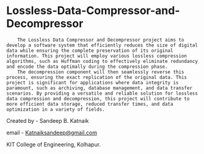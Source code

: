 # Lossless-Data-Compressor-and-Decompressor

        The Lossless Data Compressor and Decompressor project aims to develop a software system that efficiently reduces the size of digital data while ensuring the complete preservation of its original information. This project will employ various lossless compression algorithms, such as Huffman coding to effectively eliminate redundancy and encode the data optimally during the compression phase. 
        The decompression component will then seamlessly reverse this process, ensuring the exact replication of the original data. This project is significant for applications where data integrity is paramount, such as archiving, database management, and data transfer scenarios. By providing a versatile and reliable solution for lossless data compression and decompression, this project will contribute to more efficient data storage, reduced transfer times, and data optimization in a variety of fields.

Created by - Sandeep B. Katnaik 

email - Katnaiksandeep@gmail.com

KIT College of Engineering, Kolhapur.
